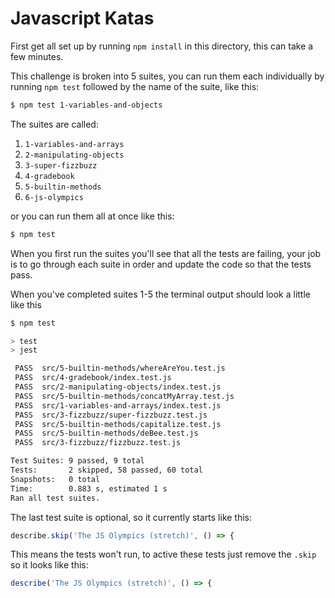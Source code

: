 # Javascript Katas

First get all set up by running `npm install` in this directory, this can take a few minutes.

This challenge is broken into 5 suites, you can run them each individually by running `npm test` followed by the name of the suite, like this:

```sh
$ npm test 1-variables-and-objects
```

The suites are called:

1. `1-variables-and-arrays`
2. `2-manipulating-objects`
3. `3-super-fizzbuzz`
4. `4-gradebook`
5. `5-builtin-methods`
6. `6-js-olympics`

or you can run them all at once like this:

```sh
$ npm test
```

When you first run the suites you'll see that all the tests are failing, your job is to go through each suite in order and update the code so that the tests pass.

When you've completed suites 1-5 the terminal output should look a little like this

```sh
$ npm test

> test
> jest

 PASS  src/5-builtin-methods/whereAreYou.test.js
 PASS  src/4-gradebook/index.test.js
 PASS  src/2-manipulating-objects/index.test.js
 PASS  src/5-builtin-methods/concatMyArray.test.js
 PASS  src/1-variables-and-arrays/index.test.js
 PASS  src/3-fizzbuzz/super-fizzbuzz.test.js
 PASS  src/5-builtin-methods/capitalize.test.js
 PASS  src/5-builtin-methods/deBee.test.js
 PASS  src/3-fizzbuzz/fizzbuzz.test.js

Test Suites: 9 passed, 9 total
Tests:       2 skipped, 58 passed, 60 total
Snapshots:   0 total
Time:        0.883 s, estimated 1 s
Ran all test suites.
```

The last test suite is optional, so it currently starts like this:

```js
describe.skip('The JS Olympics (stretch)', () => {
```

This means the tests won't run, to active these tests just remove the `.skip` so it looks like this:

```js
describe('The JS Olympics (stretch)', () => {
```
